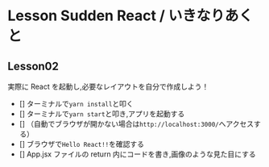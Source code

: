 # Lesson Sudden React / いきなりあくと

## Lesson02

実際に React を起動し,必要なレイアウトを自分で作成しよう！

- [] ターミナルで`yarn install`と叩く
- [] ターミナルで`yarn start`と叩き,アプリを起動する
- [] （自動でブラウザが開かない場合は`http://localhost:3000/`へアクセスする）
- [] ブラウザで`Hello React!!`を確認する
- [] App.jsx ファイルの return 内にコードを書き,画像のような見た目にする
